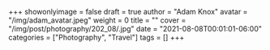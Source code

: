 +++
showonlyimage = false
draft = true
author = "Adam Knox"
avatar = "/img/adam_avatar.jpeg"
weight = 0
title = ""
cover = "/img/post/photography/202_08/.jpg"
date = "2021-08-08T00:01:01-06:00"
categories = ["Photography", "Travel"]
tags = []
+++
<!--more-->
